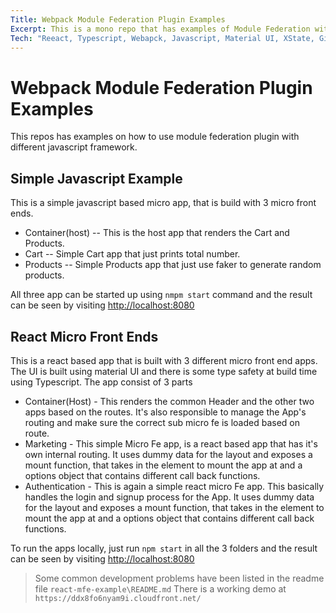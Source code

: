 ```yaml
---
Title: Webpack Module Federation Plugin Examples
Excerpt: This is a mono repo that has examples of Module Federation with different javascript frameworks.
Tech: "Reeact, Typescript, Webapck, Javascript, Material UI, XState, Github Actions"
---
```


# Webpack Module Federation Plugin Examples

This repos has examples on how to use module federation plugin with different javascript framework.

## Simple Javascript Example

This is a simple javascript based micro app, that is build with 3 micro front ends.

- Container(host) -- This is the host app that renders the Cart and Products.
- Cart -- Simple Cart app that just prints total number.
- Products -- Simple Products app that just use faker to generate random products.

All three app can be started up using `nmpm start` command and the result can be seen by visiting [http://localhost:8080](http://localhost:8080)

## React Micro Front Ends

This is a react based app that is built with 3 different micro front end apps. The UI is built using material UI and there is some type safety at build time using Typescript. The app consist of 3 parts

- Container(Host) - This renders the common Header and the other two apps based on the routes. It's also responsible to manage the App's routing and make sure the correct sub micro fe is loaded based on route.
- Marketing - This simple Micro Fe app, is a react based app that has it's own internal routing. It uses dummy data for the layout and exposes a mount function, that takes in the element to mount the app at and a options object that contains different call back functions.
- Authentication - This is again a simple react micro Fe app. This basically handles the login and signup process for the App. It uses dummy data for the layout and exposes a mount function, that takes in the element to mount the app at and a options object that contains different call back functions.

To run the apps locally, just run `npm start` in all the 3 folders and the result can be seen by visiting [http://localhost:8080](http://localhost:8080)

> Some common development problems have been listed in the readme file `react-mfe-example\README.md`
> There is a working demo at `https://ddx8fo6nyam9i.cloudfront.net/`
